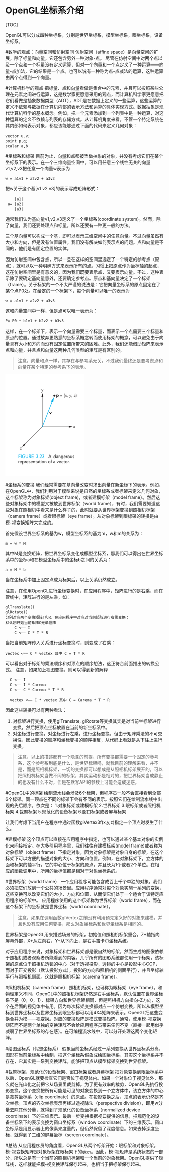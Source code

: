 OpenGL坐标系介绍
===============
[TOC]

OpenGL可以分成四种坐标系，分别是世界坐标系，模型坐标系，眼坐标系，设备坐标系。

#数学的观点：向量空间和仿射空间
仿射空间（affine space）是向量空间的扩展，除了标量和向量，它还包含另外一种对象-点。
尽管在仿射空间中对两个点以及一个点和一个标量没有定义运算，但对一个向量和一个点定义了一种运算——向量-点加法，它的结果是一个点。也可以说有一种称为点-点减法的运算，这种运算由两个点得到一个向量。

#计算机科学的观点
把标量、点和向量看做是集合中的元素，并且可以按照某些公理在元素之间进行运算，这是数学家更愿意采用的观点，而计算机科学家更愿意把它们看做是抽象数据类型（ADT），ADT是在数据上定义的一些运算，这些运算的定义不依赖与数据在计算机内部的表示方法和运算的具体实现方式。数据抽象是现代计算机科学的基本概念。例如，把一个元素添加到一个列表中是一种运算，对这种运算的定义不依赖与列表的存储方式。从计算机角度来看，不管一个特定系统在其内部如何表示对象，都应该能够通过下面的代码来定义几何对象：
    
    vector u.v;
    point p,q;
    scalar a,b

#坐标系和标架
目前为止，向量和点都被当做抽象的对象，并没有考虑它们在某个坐标系下的表示。在一个三维向量空间中，可以用任意三个线性无关的向量v1,v2,v3把任意一个向量w表示为

    w = a1v1 + a2v2 + a3v3

把w关于这个基[v1 v2 v3]的表示写成矩阵形式：

        |a1|
     a= |a2|
        |a3|

通常我们认为基向量v1,v2,v3定义了一个坐标系(coordinate system)。然而，除了向量，我们还要处理点和标量，所以还要有一种更一般的方法。

三个基向量可以构成一个基，即可以表示三维空间中的任意向量。不过向量虽然有大小和方向，但是没有位置属性。我们没有解决如何表示点的问题。点和向量是不同的，他们是有固定位置的实体。

因为仿射空间中包含点，所以一旦在这样的空间里选定了一个特定的参考点（原点），就可以以一种明确方式来表示所有的点。习惯上把原点作为坐标轴的起点，这在仿射空间里是有意义的，因为我们既要表示点，又要表示向量。不过，这种表示除了要确定基向量意外，还要确定参考点。原点和基向量决定了一个标架（frame）。关于标架的一个不太严谨的说法是：它把向量坐标系的原点固定在了某个点P0处。在给定的一个标架下，每个向量可以唯一的表示为

    w = a1v1 + a2v2 + a3v3
这和向量空间中一样，但是点可以唯一表示为：

    P= P0 + b1v1 + b2v2 + b3v3

这样，在一个标架下，表示一个向量需要三个标量，而表示一个点需要三个标量和原点的位置。通过放弃更熟悉的坐标系概念转而使用标架的概念，可以避免由于向量具有大小和方向而没有固定位置所带来的困难。此外，我们还能借助矩阵来表示点和向量，并且点和向量这两种几何类型的矩阵是有区别的。

>注意，向量和点一样，其存在与参考系无关，不过我们最终还是要考虑点和向量在某个特定的参考系下的表示。

![a-dangerous-representaion-of-a-vector][1]

#坐标系的变换
我们经常需要在基向量改变时求出向量在新坐标下的表示。例如，在OpenGL中，我们利用对于模型来说是自然的坐标系或者标架来定义几何对象，这个标架称为对象标架(object frame)，或者建模标架（model frame）。然后这些对象标架中的模型又被放到世界标架（world frame），有时，我们需要知道这些对象在照相机中看来是什么样子的，此时就要从世界标架变换到照相机标架（camera frame）或者眼标架（eye frame）。从对象标架到眼标架的转换是由模-视变换矩阵来完成的。

首先假设世界坐标系的基为w，模型坐标系的基为m，w和m的关系为：

    m = w * M

其中M是变换矩阵，把世界坐标系变化成模型坐标系，那我们可以得出在世界坐标系中的坐标a和在模型坐标系中的坐标b之间的关系为：

    a = M * b

当在坐标系中加上固定点成为标架后，以上关系仍然成立。

注意，在使用OpenGL进行坐标变换时，在应用程序中，矩阵进行的是右乘，而在管线中，矩阵进行的是左乘，如：

    glTranslate()
    glRotate()
    分别对应两个变换矩阵T和R，在应用程序中对应对当前矩阵进行右乘变换：
    默认刚开始当前矩阵C是单位阵
        C <—— I
        C <—— C * T * R

当把当前矩阵传入关系进行坐标变换时，则变成了右乘：

    vectex <—— C * vectex 其中 C = T * R

可以看出对于标架的乘法顺序和对顶点的顺序想法，这正符合前面推出的转换公式。
注意，如果加上视图变换，则可以得到新的解释

      C <—— I
      C <—— I * Carema
      C <—— C * Carema * T * R

      vectex <—— C * vectex 其中 C = Carema * T * R

因此这些转换可以有两种看法：
1. 对标架进行变换，使用glTranslate, glRotate等变换其实是对当前坐标架进行变换，然后把顶点坐标放置在当前的新坐标系中。
2. 对坐标进行变换，对坐标进行左乘，进行坐标变换，但由于矩阵乘法的不可交换性，因此变换的顺序和坐标变换的顺序相反，从代码上看就是从下往上进行变换。

>注意，以上的描述都有一个隐含的前提，所有变换都需要一个固定的参考系，这个参考系到底是什么，是世界标架吗，就我目前的理解来看，并不是，而是照相机标架，一切的变换都可以想成是从照相机标架展开的，可以把照相机标架当做不同的标架，其实运动都是相对的，把世界标架当成静止的也没有什么不对，但是在默写API的参数上可能会造成迷惑。

#OpenGL中的标架
绘制流水线会涉及6个标架，但程序员一般不会直接看到全部6个标架。同一顶点在不同的标架下会有不同的表示。按照它们在绘制流水线中出现的先后顺序，依次是：
1.对象标架或建模标架
2.世界标架
3.眼标架或者照相机标架
4.裁剪标架
5.规范化的设备标架
6.窗口标架或者屏幕标架

让我们考虑下当用户在程序中通过函数glVertex3f(x,y,z)指定一个顶点时发生了什么。

#建模标架
这个顶点可以直接在应用程序中指定，也可以通过某个基本对象的实例化来间接指定。在大多引用程序里，我们往往在建模标架(model frame)或者称为对象标架（object frame）下指定对象，因为对象标架是对象自身的标架，在这个标架下可以方便的描述对象的大小、方向和位置。例如，在对象标架下，立方体的面和标架的轴平行，它的中心位于标架的原点，并且长为1个或者2个单位。在相应的函数调用中，所用的坐标值都是相对于对象坐标系的。

#世界标架（world frame）
一个应用程序可能包含成百上千个单独的对象，我们必须把它们放到一个公共的场景里。应用程序通常对每个对象实施一系列的变换，这些变换可以改变它们的大小、方向和位置，从而使它们处于一个适合于该特定应用程序的标架中。
应用程序使用的这个标架称为世界标架（world frame），而在这个标架下的坐标就是世界坐标（world coordinate）。

>注意，如果在调用函数glVertex之前没有利用预先定义好的对象来建模，并且也没有应用任何变换，那么对象坐标系和世界坐标系是相同的。

世界标架是OpenGL用来描述场景的标架，初始值和照相机标架重合，Z+轴指向屏幕外部，X+从左向右，Y+从下向上，是右手笛卡尔坐标系统。

对于应用程序来说，对象标架和世界标架都是很自然的标架，然而生成的图像依赖于照相机或者观察者所能看到的内容。几乎所有的图形系统都使用一个标架，该标架的原点位于照相机透镜的中心（对于透视投影，透镜的中心是投影中心COP，而对于正交投影（默认投影方式），投影的方向和照相机的侧面平行），并且坐标轴平行与照相机侧面。这就是照相机标架（carema frame）。

#照相机标架（camera frame）
照相机标架，也可称为眼标架（eye frame）。和物理定义不同，OpenGL中的照相机标架仍然是右手坐标系，默认位置在世界坐标系下是（0，0，1），标架方向和世界标架相同，但是照相机方向指向-Z方向，这个在后面的视见体中有用。因为每次标架变换都对应一个仿射变换，所以从模型坐标到世界坐标以及世界坐标到眼坐标都可以用4X4矩阵来表示。OpenGL把这些变换合并为模——视变换。对应的变换矩阵是模式变换矩阵。通常，使用模-视变换矩阵而不是两个单独的变换矩阵不会给应用程序员带来任何不变（直接一起用似乎减弱了世界坐标系的存在感）。在可编程流水线中，可以分开处理这两个变化矩阵。

#绘图坐标系（假想坐标系）
假象当前坐标系经过一系列变换从世界坐标系分离，图形在当前坐标系中绘制，把这个坐标系假象成绘图坐标系，其实这个坐标系并不存在，它其实是一系列变换矩阵，能够把顶点从模型标架变换到世界标架。

#裁剪标架、规范化的设备标架、窗口标架或者屏幕标架
把对象变换到眼坐标系中以后，OpenGL就要检查它们是否位于视见体内。如果一个对象位于视见体外，那么就在光山化之前把它从场景里裁剪掉。为了更有效率的裁剪，OpenGL先执行投影变换，这个变换把所有可能是可见的对象变换到一个立方体中，该立方体的中心是裁剪坐标系（clip coordinate）的原点。在投影变换之后，顶点的表示仍然是齐次坐标。顶点的齐次坐标表示再经过透视除法（perspective division），即用w分量去除其他分量，就得到了规范化的设备坐标系（normalized device coordinate）下的三维表示。最后一步变换根据视口提供的信息，把规范化的设备坐标系下的表示变换为窗口坐标系（window coordinate）下的三维表示。窗口坐标系是用显示器上的像素来度量的，但仍然保留了深度信息。如果去掉深度坐标，就得到了二维的屏幕坐标（screen coordinate）。

#总结
从应用程序员的角度看，OpenGL从两个标架开始：眼标架和对象标架。模-视变换矩阵是对象标架在眼标架下的表示。因此，模-视矩阵是系统状态的一部分，所以总是有一个当前的照相机标架和一个当前的对象标架。OpenGL提供了矩阵栈，这样就能把模-视变换矩阵保存起来，也相当于把标架保存起来。

[1]: images/a-dangerous-representaion-of-a-vector.png
